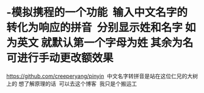 # -模拟携程的一个功能  输入中文名字的 转化为响应的拼音  分别显示姓和名字 如为英文 就默认第一个字母为姓 其余为名 可进行手动更改额效果


https://github.com/creeperyang/pinyin  中文名字转拼音是站在这位仁兄的大树上的 想了解原理的话  可以去这个博客  我只是个搬运工 
